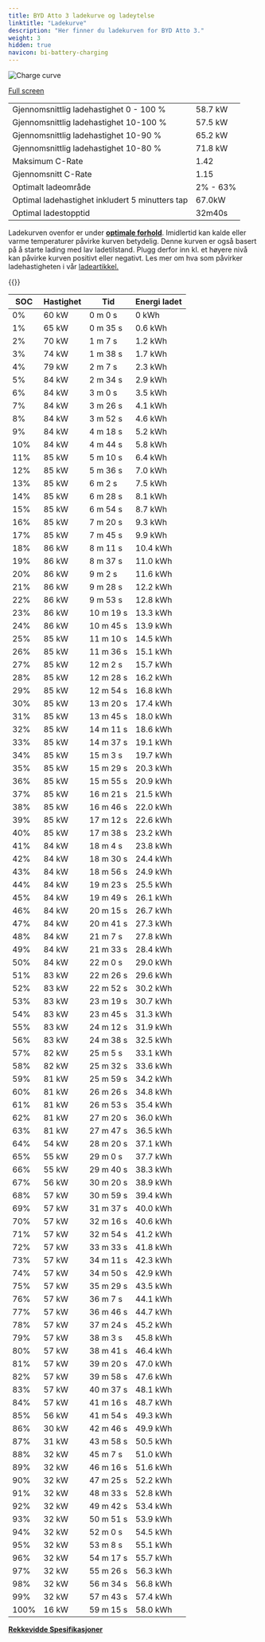 ```yaml
---
title: BYD Atto 3 ladekurve og ladeytelse
linktitle: "Ladekurve"
description: "Her finner du ladekurven for BYD Atto 3."
weight: 3
hidden: true
navicon: bi-battery-charging
---
```

<!-- markdownlint-disable MD033 -->
<img src="../chargingcurve.svg" alt="Charge curve" class="img-fluid">

[Full screen](../chargingcurve.svg)


<table class="table table-striped border">
<tbody>
<tr>
<td>Gjennomsnittlig ladehastighet 0 - 100 %</td><td>58.7 kW</td>
</tr>
<tr>
<td>Gjennomsnittlig ladehastighet 10-100 %</td><td>57.5 kW</td>
</tr>
<tr>
<td>Gjennomsnittlig ladehastighet 10-90 %</td><td>65.2 kW</td>
</tr>
<tr>
<td>Gjennomsnittlig ladehastighet 10-80 %</td><td>71.8 kW</td>
</tr>
<tr>
<td>Maksimum C-Rate</td><td>1.42</td>
</tr>
<tr>
<td>Gjennomsnitt C-Rate</td><td>1.15</td>
</tr>
<tr>
<td>Optimalt ladeområde</td><td>2% - 63%</td>
</tr>
<tr>
<td>Optimal ladehastighet inkludert 5 minutters tap</td><td>67.0kW</td>
</tr>
<tr>
<td>Optimal ladestopptid</td><td>32m40s</td>
</tr>
</tbody>
</table>


Ladekurven ovenfor er under **[optimale forhold](../../../../../technology/battery/charging/#temperatur)**. Imidlertid kan kalde eller varme temperaturer påvirke kurven betydelig. Denne kurven er også basert på å starte lading med lav ladetilstand. Plugg derfor inn kl. et høyere nivå kan påvirke kurven positivt eller negativt. Les mer om hva som påvirker ladehastigheten i vår [ladeartikkel.](../../../../../technology/battery/charging/)


{{<evkxdisplayaddarticle />}}
<table class="table table-striped border">
<thead>
<tr><th>SOC</th><th>Hastighet</th><th>Tid</th><th>Energi ladet</th></tr>
</thead>
<tbody>
<tr>
<td>0%</td><td>60 kW</td><td> 0 m 0 s </td><td>0 kWh </td>
</tr>
<tr>
<td>1%</td><td>65 kW</td><td> 0 m 35 s </td><td>0.6 kWh </td>
</tr>
<tr>
<td>2%</td><td>70 kW</td><td> 1 m 7 s </td><td>1.2 kWh </td>
</tr>
<tr>
<td>3%</td><td>74 kW</td><td> 1 m 38 s </td><td>1.7 kWh </td>
</tr>
<tr>
<td>4%</td><td>79 kW</td><td> 2 m 7 s </td><td>2.3 kWh </td>
</tr>
<tr>
<td>5%</td><td>84 kW</td><td> 2 m 34 s </td><td>2.9 kWh </td>
</tr>
<tr>
<td>6%</td><td>84 kW</td><td> 3 m 0 s </td><td>3.5 kWh </td>
</tr>
<tr>
<td>7%</td><td>84 kW</td><td> 3 m 26 s </td><td>4.1 kWh </td>
</tr>
<tr>
<td>8%</td><td>84 kW</td><td> 3 m 52 s </td><td>4.6 kWh </td>
</tr>
<tr>
<td>9%</td><td>84 kW</td><td> 4 m 18 s </td><td>5.2 kWh </td>
</tr>
<tr>
<td>10%</td><td>84 kW</td><td> 4 m 44 s </td><td>5.8 kWh </td>
</tr>
<tr>
<td>11%</td><td>85 kW</td><td> 5 m 10 s </td><td>6.4 kWh </td>
</tr>
<tr>
<td>12%</td><td>85 kW</td><td> 5 m 36 s </td><td>7.0 kWh </td>
</tr>
<tr>
<td>13%</td><td>85 kW</td><td> 6 m 2 s </td><td>7.5 kWh </td>
</tr>
<tr>
<td>14%</td><td>85 kW</td><td> 6 m 28 s </td><td>8.1 kWh </td>
</tr>
<tr>
<td>15%</td><td>85 kW</td><td> 6 m 54 s </td><td>8.7 kWh </td>
</tr>
<tr>
<td>16%</td><td>85 kW</td><td> 7 m 20 s </td><td>9.3 kWh </td>
</tr>
<tr>
<td>17%</td><td>85 kW</td><td> 7 m 45 s </td><td>9.9 kWh </td>
</tr>
<tr>
<td>18%</td><td>86 kW</td><td> 8 m 11 s </td><td>10.4 kWh </td>
</tr>
<tr>
<td>19%</td><td>86 kW</td><td> 8 m 37 s </td><td>11.0 kWh </td>
</tr>
<tr>
<td>20%</td><td>86 kW</td><td> 9 m 2 s </td><td>11.6 kWh </td>
</tr>
<tr>
<td>21%</td><td>86 kW</td><td> 9 m 28 s </td><td>12.2 kWh </td>
</tr>
<tr>
<td>22%</td><td>86 kW</td><td> 9 m 53 s </td><td>12.8 kWh </td>
</tr>
<tr>
<td>23%</td><td>86 kW</td><td> 10 m 19 s </td><td>13.3 kWh </td>
</tr>
<tr>
<td>24%</td><td>86 kW</td><td> 10 m 45 s </td><td>13.9 kWh </td>
</tr>
<tr>
<td>25%</td><td>85 kW</td><td> 11 m 10 s </td><td>14.5 kWh </td>
</tr>
<tr>
<td>26%</td><td>85 kW</td><td> 11 m 36 s </td><td>15.1 kWh </td>
</tr>
<tr>
<td>27%</td><td>85 kW</td><td> 12 m 2 s </td><td>15.7 kWh </td>
</tr>
<tr>
<td>28%</td><td>85 kW</td><td> 12 m 28 s </td><td>16.2 kWh </td>
</tr>
<tr>
<td>29%</td><td>85 kW</td><td> 12 m 54 s </td><td>16.8 kWh </td>
</tr>
<tr>
<td>30%</td><td>85 kW</td><td> 13 m 20 s </td><td>17.4 kWh </td>
</tr>
<tr>
<td>31%</td><td>85 kW</td><td> 13 m 45 s </td><td>18.0 kWh </td>
</tr>
<tr>
<td>32%</td><td>85 kW</td><td> 14 m 11 s </td><td>18.6 kWh </td>
</tr>
<tr>
<td>33%</td><td>85 kW</td><td> 14 m 37 s </td><td>19.1 kWh </td>
</tr>
<tr>
<td>34%</td><td>85 kW</td><td> 15 m 3 s </td><td>19.7 kWh </td>
</tr>
<tr>
<td>35%</td><td>85 kW</td><td> 15 m 29 s </td><td>20.3 kWh </td>
</tr>
<tr>
<td>36%</td><td>85 kW</td><td> 15 m 55 s </td><td>20.9 kWh </td>
</tr>
<tr>
<td>37%</td><td>85 kW</td><td> 16 m 21 s </td><td>21.5 kWh </td>
</tr>
<tr>
<td>38%</td><td>85 kW</td><td> 16 m 46 s </td><td>22.0 kWh </td>
</tr>
<tr>
<td>39%</td><td>85 kW</td><td> 17 m 12 s </td><td>22.6 kWh </td>
</tr>
<tr>
<td>40%</td><td>85 kW</td><td> 17 m 38 s </td><td>23.2 kWh </td>
</tr>
<tr>
<td>41%</td><td>84 kW</td><td> 18 m 4 s </td><td>23.8 kWh </td>
</tr>
<tr>
<td>42%</td><td>84 kW</td><td> 18 m 30 s </td><td>24.4 kWh </td>
</tr>
<tr>
<td>43%</td><td>84 kW</td><td> 18 m 56 s </td><td>24.9 kWh </td>
</tr>
<tr>
<td>44%</td><td>84 kW</td><td> 19 m 23 s </td><td>25.5 kWh </td>
</tr>
<tr>
<td>45%</td><td>84 kW</td><td> 19 m 49 s </td><td>26.1 kWh </td>
</tr>
<tr>
<td>46%</td><td>84 kW</td><td> 20 m 15 s </td><td>26.7 kWh </td>
</tr>
<tr>
<td>47%</td><td>84 kW</td><td> 20 m 41 s </td><td>27.3 kWh </td>
</tr>
<tr>
<td>48%</td><td>84 kW</td><td> 21 m 7 s </td><td>27.8 kWh </td>
</tr>
<tr>
<td>49%</td><td>84 kW</td><td> 21 m 33 s </td><td>28.4 kWh </td>
</tr>
<tr>
<td>50%</td><td>84 kW</td><td> 22 m 0 s </td><td>29.0 kWh </td>
</tr>
<tr>
<td>51%</td><td>83 kW</td><td> 22 m 26 s </td><td>29.6 kWh </td>
</tr>
<tr>
<td>52%</td><td>83 kW</td><td> 22 m 52 s </td><td>30.2 kWh </td>
</tr>
<tr>
<td>53%</td><td>83 kW</td><td> 23 m 19 s </td><td>30.7 kWh </td>
</tr>
<tr>
<td>54%</td><td>83 kW</td><td> 23 m 45 s </td><td>31.3 kWh </td>
</tr>
<tr>
<td>55%</td><td>83 kW</td><td> 24 m 12 s </td><td>31.9 kWh </td>
</tr>
<tr>
<td>56%</td><td>83 kW</td><td> 24 m 38 s </td><td>32.5 kWh </td>
</tr>
<tr>
<td>57%</td><td>82 kW</td><td> 25 m 5 s </td><td>33.1 kWh </td>
</tr>
<tr>
<td>58%</td><td>82 kW</td><td> 25 m 32 s </td><td>33.6 kWh </td>
</tr>
<tr>
<td>59%</td><td>81 kW</td><td> 25 m 59 s </td><td>34.2 kWh </td>
</tr>
<tr>
<td>60%</td><td>81 kW</td><td> 26 m 26 s </td><td>34.8 kWh </td>
</tr>
<tr>
<td>61%</td><td>81 kW</td><td> 26 m 53 s </td><td>35.4 kWh </td>
</tr>
<tr>
<td>62%</td><td>81 kW</td><td> 27 m 20 s </td><td>36.0 kWh </td>
</tr>
<tr>
<td>63%</td><td>81 kW</td><td> 27 m 47 s </td><td>36.5 kWh </td>
</tr>
<tr>
<td>64%</td><td>54 kW</td><td> 28 m 20 s </td><td>37.1 kWh </td>
</tr>
<tr>
<td>65%</td><td>55 kW</td><td> 29 m 0 s </td><td>37.7 kWh </td>
</tr>
<tr>
<td>66%</td><td>55 kW</td><td> 29 m 40 s </td><td>38.3 kWh </td>
</tr>
<tr>
<td>67%</td><td>56 kW</td><td> 30 m 20 s </td><td>38.9 kWh </td>
</tr>
<tr>
<td>68%</td><td>57 kW</td><td> 30 m 59 s </td><td>39.4 kWh </td>
</tr>
<tr>
<td>69%</td><td>57 kW</td><td> 31 m 37 s </td><td>40.0 kWh </td>
</tr>
<tr>
<td>70%</td><td>57 kW</td><td> 32 m 16 s </td><td>40.6 kWh </td>
</tr>
<tr>
<td>71%</td><td>57 kW</td><td> 32 m 54 s </td><td>41.2 kWh </td>
</tr>
<tr>
<td>72%</td><td>57 kW</td><td> 33 m 33 s </td><td>41.8 kWh </td>
</tr>
<tr>
<td>73%</td><td>57 kW</td><td> 34 m 11 s </td><td>42.3 kWh </td>
</tr>
<tr>
<td>74%</td><td>57 kW</td><td> 34 m 50 s </td><td>42.9 kWh </td>
</tr>
<tr>
<td>75%</td><td>57 kW</td><td> 35 m 29 s </td><td>43.5 kWh </td>
</tr>
<tr>
<td>76%</td><td>57 kW</td><td> 36 m 7 s </td><td>44.1 kWh </td>
</tr>
<tr>
<td>77%</td><td>57 kW</td><td> 36 m 46 s </td><td>44.7 kWh </td>
</tr>
<tr>
<td>78%</td><td>57 kW</td><td> 37 m 24 s </td><td>45.2 kWh </td>
</tr>
<tr>
<td>79%</td><td>57 kW</td><td> 38 m 3 s </td><td>45.8 kWh </td>
</tr>
<tr>
<td>80%</td><td>57 kW</td><td> 38 m 41 s </td><td>46.4 kWh </td>
</tr>
<tr>
<td>81%</td><td>57 kW</td><td> 39 m 20 s </td><td>47.0 kWh </td>
</tr>
<tr>
<td>82%</td><td>57 kW</td><td> 39 m 58 s </td><td>47.6 kWh </td>
</tr>
<tr>
<td>83%</td><td>57 kW</td><td> 40 m 37 s </td><td>48.1 kWh </td>
</tr>
<tr>
<td>84%</td><td>57 kW</td><td> 41 m 16 s </td><td>48.7 kWh </td>
</tr>
<tr>
<td>85%</td><td>56 kW</td><td> 41 m 54 s </td><td>49.3 kWh </td>
</tr>
<tr>
<td>86%</td><td>30 kW</td><td> 42 m 46 s </td><td>49.9 kWh </td>
</tr>
<tr>
<td>87%</td><td>31 kW</td><td> 43 m 58 s </td><td>50.5 kWh </td>
</tr>
<tr>
<td>88%</td><td>32 kW</td><td> 45 m 7 s </td><td>51.0 kWh </td>
</tr>
<tr>
<td>89%</td><td>32 kW</td><td> 46 m 16 s </td><td>51.6 kWh </td>
</tr>
<tr>
<td>90%</td><td>32 kW</td><td> 47 m 25 s </td><td>52.2 kWh </td>
</tr>
<tr>
<td>91%</td><td>32 kW</td><td> 48 m 33 s </td><td>52.8 kWh </td>
</tr>
<tr>
<td>92%</td><td>32 kW</td><td> 49 m 42 s </td><td>53.4 kWh </td>
</tr>
<tr>
<td>93%</td><td>32 kW</td><td> 50 m 51 s </td><td>53.9 kWh </td>
</tr>
<tr>
<td>94%</td><td>32 kW</td><td> 52 m 0 s </td><td>54.5 kWh </td>
</tr>
<tr>
<td>95%</td><td>32 kW</td><td> 53 m 8 s </td><td>55.1 kWh </td>
</tr>
<tr>
<td>96%</td><td>32 kW</td><td> 54 m 17 s </td><td>55.7 kWh </td>
</tr>
<tr>
<td>97%</td><td>32 kW</td><td> 55 m 26 s </td><td>56.3 kWh </td>
</tr>
<tr>
<td>98%</td><td>32 kW</td><td> 56 m 34 s </td><td>56.8 kWh </td>
</tr>
<tr>
<td>99%</td><td>32 kW</td><td> 57 m 43 s </td><td>57.4 kWh </td>
</tr>
<tr>
<td>100%</td><td>16 kW</td><td> 59 m 15 s </td><td>58.0 kWh </td>
</tr>
</tbody>
</table>

<div class="mt-3 mb-3">
<a href="../rangeandconsumption/" class="text-decoration-none text-black">
<strong><i class="bi-arrow-left"></i> Rekkevidde </strong>
</a>
<a href="../specifications/" class="text-decoration-none text-black float-end">
<strong>Spesifikasjoner <i class="bi-arrow-right"></i></strong>
</a>
</div>
